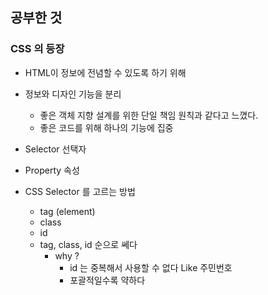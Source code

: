 공부한 것
-

### CSS 의 등장
- HTML이 정보에 전념할 수 있도록 하기 위해
- 정보와 디자인 기능을 분리
  - 좋은 객체 지향 설계를 위한 단일 책임 원칙과 같다고 느꼈다.
  - 좋은 코드를 위해 하나의 기능에 집중

- Selector 선택자
- Property 속성
- CSS Selector 를 고르는 방법
  - tag (element)
  - class
  - id
  - tag, class, id 순으로 쎄다
    - why ?
      - id 는 중복해서 사용할 수 없다 Like 주민번호
      - 포괄적일수록 약하다